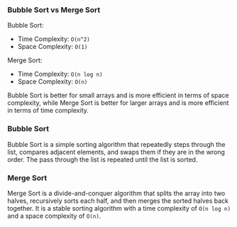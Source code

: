 ### Bubble Sort vs Merge Sort

Bubble Sort:

- Time Complexity: `O(n^2)`
- Space Complexity: `O(1)`

Merge Sort:

- Time Complexity: `O(n log n)`
- Space Complexity: `O(n)`

Bubble Sort is better for small arrays and is more efficient in terms of space complexity, while Merge Sort is better for larger arrays and is more efficient in terms of time complexity.

### Bubble Sort

Bubble Sort is a simple sorting algorithm that repeatedly steps through the list, compares adjacent elements, and swaps them if they are in the wrong order. The pass through the list is repeated until the list is sorted.

### Merge Sort

Merge Sort is a divide-and-conquer algorithm that splits the array into two halves, recursively sorts each half, and then merges the sorted halves back together. It is a stable sorting algorithm with a time complexity of `O(n log n)` and a space complexity of `O(n)`.
